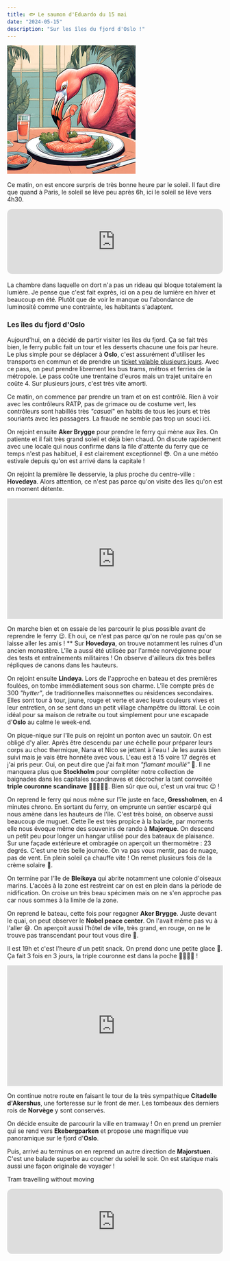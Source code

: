 ```yaml
---
title: 🐟 Le saumon d'Eduardo du 15 mai
date: "2024-05-15"
description: "Sur les îles du fjord d'Oslo !"
---
```


![Saumon d'Eduardo](../saumon_eduardo.png)

Ce matin, on est encore surpris de très bonne heure par le soleil. Il faut dire que quand à Paris, le soleil se lève peu après 6h, ici le soleil se lève vers 4h30.

<iframe style="border-radius:12px" src="https://open.spotify.com/embed/track/0hwPOwj3rojFt33NhaxNUy?utm_source=generator" width="100%" height="152" frameBorder="0" allow="autoplay; clipboard-write; encrypted-media; picture-in-picture" loading="lazy"></iframe>

La chambre dans laquelle on dort n'a pas un rideau qui bloque totalement la lumière. Je pense que c'est fait exprès, ici on a peu de lumière en hiver et beaucoup en été. Plutôt que de voir le manque ou l'abondance de luminosité comme une contrainte, les habitants s'adaptent.

### Les îles du fjord d'Oslo

Aujourd'hui, on a décidé de partir visiter les îles du fjord. Ça se fait très bien, le ferry public fait un tour et les desserts chacune une fois par heure. Le plus simple pour se déplacer à **Oslo**, c'est assurément d'utiliser les transports en commun et de prendre un [ticket valable plusieurs jours](https://ruter.no/en/buying-tickets/tickets-and-fares/7-day-tickets/). Avec ce pass, on peut prendre librement les bus trams, métros et ferries de la métropole.
Le pass coûte une trentaine d'euros mais un trajet unitaire en coûte 4. Sur plusieurs jours, c'est très vite amorti.

Ce matin, on commence par prendre un tram et on est contrôlé. Rien à voir avec les contrôleurs RATP, pas de grimace ou de costume vert, les contrôleurs sont habillés très *"casual*" en habits de tous les jours et très souriants avec les passagers. La fraude ne semble pas trop un souci ici.

On rejoint ensuite **Aker Brygge** pour prendre le ferry qui mène aux îles. On patiente et il fait très grand soleil et déjà bien chaud. On discute rapidement avec une locale qui nous confirme dans la file d'attente du ferry que ce temps n'est pas habituel, il est clairement exceptionnel 😎. On a une météo estivale depuis qu'on est arrivé dans la capitale !

On rejoint la première île desservie, la plus proche du centre-ville : **Hovedøya**. Alors attention, ce n'est pas parce qu'on visite des îles qu'on est en moment détente.

<div style="width: 100%; height: 0; position: relative; padding-bottom: 56%;"><iframe src="https://giphy.com/embed/LFonwSZoywp3RcrVAm" style="top: 0; left: 0; width: 100%; height: 100%; position: absolute; border: 0;" allowfullscreen scrolling="no" allow="encrypted-media;" class="giphy-embed"></iframe></div>

On marche bien et on essaie de les parcourir le plus possible avant de reprendre le ferry 😉. Eh oui, ce n'est pas parce qu'on ne roule pas qu'on se laisse aller les amis ! **
Sur **Hovedøya**, on trouve notamment les ruines d'un ancien monastère. L'île a aussi été utilisée par l'armée norvégienne pour des tests et entraînements militaires ! On observe d'ailleurs dix très belles répliques de canons dans les hauteurs.

On rejoint ensuite **Lindøya**. Lors de l'approche en bateau et des premières foulées, on tombe immédiatement sous son charme. L'île compte près de 300 *"hytter"*, de traditionnelles maisonnettes ou résidences secondaires. Elles sont tour à tour, jaune, rouge et verte et avec leurs couleurs vives et leur entretien, on se sent dans un petit village champêtre du littoral. Le coin idéal pour sa maison de retraite ou tout simplement pour une escapade d'**Oslo** au calme le week-end.

On pique-nique sur l'île puis on rejoint un ponton avec un sautoir. On est obligé d'y aller. Après être descendu par une échelle pour préparer leurs corps au choc thermique, Nana et Nico se jettent à l'eau ! Je les aurais bien suivi mais je vais être honnête avec vous. L'eau est à 15 voire 17 degrés et j'ai pris peur. Oui, on peut dire que j'ai fait mon *"flamant mouillé"* 😬. Il ne manquera plus que **Stockholm** pour compléter notre collection de baignades dans les capitales scandinaves et décrocher la tant convoitée **triple couronne scandinave** 👑👑👑🏊‍♂️. Bien sûr que oui, c'est un vrai truc 😉 !

On reprend le ferry qui nous mène sur l'île juste en face, **Gressholmen**, en 4 minutes chrono. En sortant du ferry, on emprunte un sentier escarpé qui nous amène dans les hauteurs de l'île. C'est très boisé, on observe aussi beaucoup de muguet. Cette île est très propice à la balade, par moments elle nous évoque même des souvenirs de rando à **Majorque**. On descend un petit peu pour longer un hangar utilisé pour des bateaux de plaisance. Sur une façade extérieure et ombragée on aperçoit un thermomètre : 23 degrés. C'est une très belle journée. On va pas vous mentir, pas de nuage, pas de vent. En plein soleil ça chauffe vite ! On remet plusieurs fois de la crème solaire 🥵.

On termine par l'île de **Bleikøya** qui abrite notamment une colonie d'oiseaux marins. L'accès à la zone est restreint car on est en plein dans la période de nidification. On croise un très beau spécimen mais on ne s'en approche pas car nous sommes à la limite de la zone.

On reprend le bateau, cette fois pour regagner **Aker Brygge**. Juste devant le quai, on peut observer le **Nobel peace center**. On l'avait même pas vu à l'aller 😅. On aperçoit aussi l'hôtel de ville, très grand, en rouge, on ne le trouve pas transcendant pour tout vous dire 🤨.

Il est 19h et c'est l'heure d'un petit snack. On prend donc une petite glace 🍦. Ça fait 3 fois en 3 jours, la triple couronne est dans la poche 👑👑👑👝 !

<div style="width: 100%; height: 0; position: relative; padding-bottom: 56%;"><iframe src="https://giphy.com/embed/4xpB3eE00FfBm" style="top: 0; left: 0; width: 100%; height: 100%; position: absolute; border: 0;" allowfullscreen scrolling="no" allow="encrypted-media;" class="giphy-embed"></iframe></div>

On continue notre route en faisant le tour de la très sympathique **Citadelle d'Akershus**, une forteresse sur le front de mer. Les tombeaux des derniers rois de **Norvège** y sont conservés.

On décide ensuite de parcourir la ville en tramway ! On en prend un premier qui se rend vers **Ekebergparken** et propose une magnifique vue panoramique sur le fjord d'**Oslo**.

Puis, arrivé au terminus on en reprend un autre direction de **Majorstuen**. C'est une balade superbe au coucher du soleil le soir. On est statique mais aussi une façon originale de voyager !

Tram travelling without moving
<iframe style="border-radius:12px" src="https://open.spotify.com/embed/track/2BCkSCoBOgHKP75S0gbatn?utm_source=generator" width="100%" height="152" frameBorder="0" allow="autoplay; clipboard-write; encrypted-media; picture-in-picture" loading="lazy"></iframe>